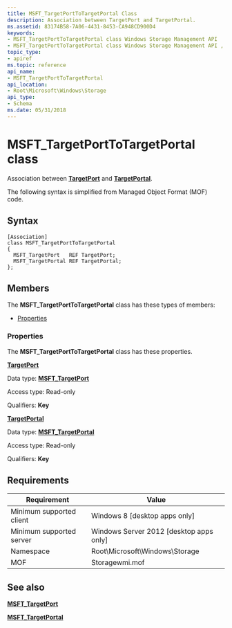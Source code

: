 ```yaml
---
title: MSFT_TargetPortToTargetPortal Class
description: Association between TargetPort and TargetPortal.
ms.assetid: 83174B58-7A06-4431-8453-CA948CD900D4
keywords:
- MSFT_TargetPortToTargetPortal class Windows Storage Management API
- MSFT_TargetPortToTargetPortal class Windows Storage Management API , described
topic_type:
- apiref
ms.topic: reference
api_name:
- MSFT_TargetPortToTargetPortal
api_location:
- Root\Microsoft\Windows\Storage
api_type:
- Schema
ms.date: 05/31/2018
---
```


# MSFT\_TargetPortToTargetPortal class

Association between [**TargetPort**](msft-targetport.md) and [**TargetPortal**](msft-targetportal.md).

The following syntax is simplified from Managed Object Format (MOF) code.

## Syntax

``` syntax
[Association]
class MSFT_TargetPortToTargetPortal
{
  MSFT_TargetPort   REF TargetPort;
  MSFT_TargetPortal REF TargetPortal;
};
```

## Members

The **MSFT\_TargetPortToTargetPortal** class has these types of members:

-   [Properties](#properties)

### Properties

The **MSFT\_TargetPortToTargetPortal** class has these properties.

 

[**TargetPort**](msft-targetport.md)
   

Data type: **[**MSFT\_TargetPort**](msft-targetport.md)**
 

Access type: Read-only
 

Qualifiers: **Key**
 

 

[**TargetPortal**](msft-targetportal.md)
   

Data type: **[**MSFT\_TargetPortal**](msft-targetportal.md)**
 

Access type: Read-only
 

Qualifiers: **Key**
 

 

## Requirements



| Requirement | Value |
|-------------------------------------|-------------------------------------------------------------------------------------------|
| Minimum supported client | Windows 8 \[desktop apps only\]                                                |
| Minimum supported server | Windows Server 2012 \[desktop apps only\]                                      |
| Namespace                | Root\\Microsoft\\Windows\\Storage                                              |
| MOF                      |  Storagewmi.mof  |



## See also

 

[**MSFT\_TargetPort**](msft-targetport.md)
 

[**MSFT\_TargetPortal**](msft-targetportal.md)
 

 

 





